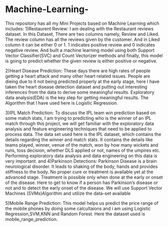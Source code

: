 # Machine-Learning-
This repository has all my Mini Projects based on Machine Learning which includes:
1)Restaurent Review:        I am dealing with the Restaurant reviews dataset. In this Dataset,
                            There are two columns namely, Review and Liked. The review column has all the reviews given by the customer. And in Liked column it can be either 0 or 1. 1 indicates positive review and 0 indicates negative review.
                            And built a machine learning model using both Support Vector Classifier(SVC) and Count Vectorizer methods and finally, this model is going to predict whether the given review is either positive or negative.

2)Heart Disease Prediction: These days there are high rates of people getting a heart attack and many other heart related issues. People are dieing due to it not being predicted properly at the early stage,
                            here I have taken the heart disease detection dataset and putting out interesting inferences from the data to derive some meaningful results.
                            Exploratory data analysis(EDA) is the key step for getting meaningful results.
                            The Algorithm that I have used here is Logistic Regression.
  
3)IPL Match Prediction:     To discuss the IPL team win prediction based on some match stats, I am trying to predicting who is the winner of an IPL match through this project, we will get familiar with the exploratory data analysis and feature engineering techniques that need to be applied to process data.
                            The data set used here is the IPL dataset, which contains the details regarding the winner and match stats. It contains the details like teams played, winner, venue of the match, won by how many wickets and runs, toss decision, whether DLS applied or not, names of the umpires etc.
                            Performing exploratory data analysis and data engineering on this data is very important. and 
4)Parkinson Detections:     Parkinson Disease is a brain neurological disorder. It leads to shaking of the body, hands and provides stiffness to the body. No proper cure or treatment is available yet at the advanced stage.
                            Treatment is possible only when done at the early or onset of the disease.
                            Here to get to know if a person has Parkinson’s disease or not and to detect the early onset of the disease. We will use Support Vector Machines (SVMs)Algorithm and utilize the data-set available

5)Mobile Range Prediction:  This model helps us predict the price range of the mobile phones by doing some calcultaions and i am using Logistic Regression,SVM,KNN and Random Forest.
                            Here the dataset used is mobile_range_prediction.
                        
